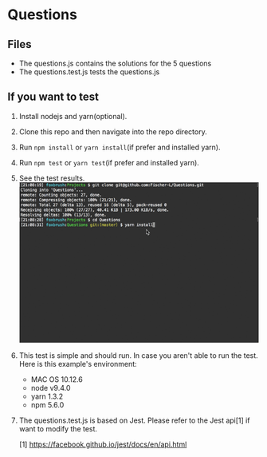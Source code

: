 # Questions

## Files

* The questions.js contains the solutions for the 5 questions
* The questions.test.js tests the questions.js

## If you want to test
1. Install nodejs and yarn(optional).

2. Clone this repo and then navigate into the repo directory.

3. Run `npm install` or `yarn install`(if prefer and installed yarn).

4. Run `npm test` or `yarn test`(if prefer and installed yarn).

5. See the test results.
![test_questions.gif](./test_questions.gif)

6. This test is simple and should run. In case you aren't able to run the test. Here is this example's environment:
    - MAC OS 10.12.6
    - node v9.4.0
    - yarn 1.3.2
    - npm 5.6.0

7. The questions.test.js is based on Jest. Please refer to the Jest api[1] if want to modify the test. 

    [1] https://facebook.github.io/jest/docs/en/api.html
